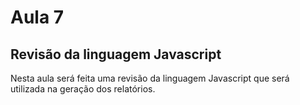 # Aula 7

## Revisão da linguagem Javascript

Nesta aula será feita uma revisão da linguagem Javascript que será utilizada na geração dos relatórios.

